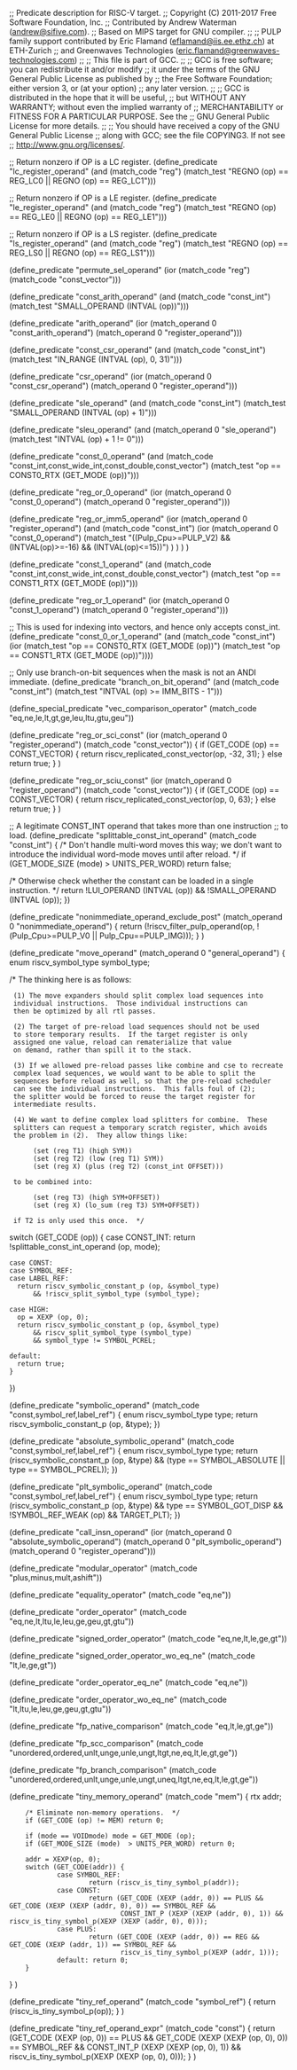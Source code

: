 ;; Predicate description for RISC-V target.
;; Copyright (C) 2011-2017 Free Software Foundation, Inc.
;; Contributed by Andrew Waterman (andrew@sifive.com).
;; Based on MIPS target for GNU compiler.
;;
;; PULP family support contributed by Eric Flamand (eflamand@iis.ee.ethz.ch) at ETH-Zurich
;; and Greenwaves Technologies (eric.flamand@greenwaves-technologies.com)
;;
;; This file is part of GCC.
;;
;; GCC is free software; you can redistribute it and/or modify
;; it under the terms of the GNU General Public License as published by
;; the Free Software Foundation; either version 3, or (at your option)
;; any later version.
;;
;; GCC is distributed in the hope that it will be useful,
;; but WITHOUT ANY WARRANTY; without even the implied warranty of
;; MERCHANTABILITY or FITNESS FOR A PARTICULAR PURPOSE.  See the
;; GNU General Public License for more details.
;;
;; You should have received a copy of the GNU General Public License
;; along with GCC; see the file COPYING3.  If not see
;; <http://www.gnu.org/licenses/>.

;; Return nonzero if OP is a LC register.
(define_predicate "lc_register_operand"
  (and (match_code "reg")
       (match_test "REGNO (op) == REG_LC0 || REGNO (op) == REG_LC1")))

;; Return nonzero if OP is a LE register.
(define_predicate "le_register_operand"
  (and (match_code "reg")
       (match_test "REGNO (op) == REG_LE0 || REGNO (op) == REG_LE1")))

;; Return nonzero if OP is a LS register.
(define_predicate "ls_register_operand"
  (and (match_code "reg")
       (match_test "REGNO (op) == REG_LS0 || REGNO (op) == REG_LS1")))

(define_predicate "permute_sel_operand"
  (ior (match_code "reg")
       (match_code "const_vector")))

(define_predicate "const_arith_operand"
  (and (match_code "const_int")
       (match_test "SMALL_OPERAND (INTVAL (op))")))

(define_predicate "arith_operand"
  (ior (match_operand 0 "const_arith_operand")
       (match_operand 0 "register_operand")))

(define_predicate "const_csr_operand"
  (and (match_code "const_int")
       (match_test "IN_RANGE (INTVAL (op), 0, 31)")))

(define_predicate "csr_operand"
  (ior (match_operand 0 "const_csr_operand")
       (match_operand 0 "register_operand")))

(define_predicate "sle_operand"
  (and (match_code "const_int")
       (match_test "SMALL_OPERAND (INTVAL (op) + 1)")))

(define_predicate "sleu_operand"
  (and (match_operand 0 "sle_operand")
       (match_test "INTVAL (op) + 1 != 0")))

(define_predicate "const_0_operand"
  (and (match_code "const_int,const_wide_int,const_double,const_vector")
       (match_test "op == CONST0_RTX (GET_MODE (op))")))

(define_predicate "reg_or_0_operand"
  (ior (match_operand 0 "const_0_operand")
       (match_operand 0 "register_operand")))

(define_predicate "reg_or_imm5_operand"
  (ior (match_operand 0 "register_operand")
       (and (match_code "const_int")
            (ior (match_operand 0 "const_0_operand")
                 (match_test "((Pulp_Cpu>=PULP_V2) && (INTVAL(op)>=-16) && (INTVAL(op)<=15))")
            )
       )
  )
)

(define_predicate "const_1_operand"
  (and (match_code "const_int,const_wide_int,const_double,const_vector")
       (match_test "op == CONST1_RTX (GET_MODE (op))")))

(define_predicate "reg_or_1_operand"
  (ior (match_operand 0 "const_1_operand")
       (match_operand 0 "register_operand")))

;; This is used for indexing into vectors, and hence only accepts const_int.
(define_predicate "const_0_or_1_operand"
  (and (match_code "const_int")
       (ior (match_test "op == CONST0_RTX (GET_MODE (op))")
            (match_test "op == CONST1_RTX (GET_MODE (op))"))))

;; Only use branch-on-bit sequences when the mask is not an ANDI immediate.
(define_predicate "branch_on_bit_operand"
  (and (match_code "const_int")
       (match_test "INTVAL (op) >= IMM_BITS - 1")))


(define_special_predicate "vec_comparison_operator" (match_code "eq,ne,le,lt,gt,ge,leu,ltu,gtu,geu"))

(define_predicate "reg_or_sci_const"
  (ior (match_operand 0 "register_operand")
       (match_code "const_vector"))
{
        if (GET_CODE (op) == CONST_VECTOR) {
                return riscv_replicated_const_vector(op, -32, 31);
        } else return true;
}
)

(define_predicate "reg_or_sciu_const"
  (ior (match_operand 0 "register_operand")
       (match_code "const_vector"))
{
        if (GET_CODE (op) == CONST_VECTOR) {
                return riscv_replicated_const_vector(op, 0, 63);
        } else return true;
}
)


;; A legitimate CONST_INT operand that takes more than one instruction
;; to load.
(define_predicate "splittable_const_int_operand"
  (match_code "const_int")
{
  /* Don't handle multi-word moves this way; we don't want to introduce
     the individual word-mode moves until after reload.  */
  if (GET_MODE_SIZE (mode) > UNITS_PER_WORD)
    return false;

  /* Otherwise check whether the constant can be loaded in a single
     instruction.  */
  return !LUI_OPERAND (INTVAL (op)) && !SMALL_OPERAND (INTVAL (op));
})

(define_predicate "nonimmediate_operand_exclude_post"
  (match_operand 0 "nonimmediate_operand")
{
   return (!riscv_filter_pulp_operand(op, !(Pulp_Cpu>=PULP_V0 || Pulp_Cpu==PULP_IMG)));
}
)

(define_predicate "move_operand"
  (match_operand 0 "general_operand")
{
  enum riscv_symbol_type symbol_type;

  /* The thinking here is as follows:

     (1) The move expanders should split complex load sequences into
	 individual instructions.  Those individual instructions can
	 then be optimized by all rtl passes.

     (2) The target of pre-reload load sequences should not be used
	 to store temporary results.  If the target register is only
	 assigned one value, reload can rematerialize that value
	 on demand, rather than spill it to the stack.

     (3) If we allowed pre-reload passes like combine and cse to recreate
	 complex load sequences, we would want to be able to split the
	 sequences before reload as well, so that the pre-reload scheduler
	 can see the individual instructions.  This falls foul of (2);
	 the splitter would be forced to reuse the target register for
	 intermediate results.

     (4) We want to define complex load splitters for combine.  These
	 splitters can request a temporary scratch register, which avoids
	 the problem in (2).  They allow things like:

	      (set (reg T1) (high SYM))
	      (set (reg T2) (low (reg T1) SYM))
	      (set (reg X) (plus (reg T2) (const_int OFFSET)))

	 to be combined into:

	      (set (reg T3) (high SYM+OFFSET))
	      (set (reg X) (lo_sum (reg T3) SYM+OFFSET))

	 if T2 is only used this once.  */
  switch (GET_CODE (op))
    {
    case CONST_INT:
      return !splittable_const_int_operand (op, mode);

    case CONST:
    case SYMBOL_REF:
    case LABEL_REF:
      return riscv_symbolic_constant_p (op, &symbol_type)
	      && !riscv_split_symbol_type (symbol_type);

    case HIGH:
      op = XEXP (op, 0);
      return riscv_symbolic_constant_p (op, &symbol_type)
	      && riscv_split_symbol_type (symbol_type)
	      && symbol_type != SYMBOL_PCREL;

    default:
      return true;
    }
})

(define_predicate "symbolic_operand"
  (match_code "const,symbol_ref,label_ref")
{
  enum riscv_symbol_type type;
  return riscv_symbolic_constant_p (op, &type);
})

(define_predicate "absolute_symbolic_operand"
  (match_code "const,symbol_ref,label_ref")
{
  enum riscv_symbol_type type;
  return (riscv_symbolic_constant_p (op, &type)
	  && (type == SYMBOL_ABSOLUTE || type == SYMBOL_PCREL));
})

(define_predicate "plt_symbolic_operand"
  (match_code "const,symbol_ref,label_ref")
{
  enum riscv_symbol_type type;
  return (riscv_symbolic_constant_p (op, &type)
	  && type == SYMBOL_GOT_DISP && !SYMBOL_REF_WEAK (op) && TARGET_PLT);
})

(define_predicate "call_insn_operand"
  (ior (match_operand 0 "absolute_symbolic_operand")
       (match_operand 0 "plt_symbolic_operand")
       (match_operand 0 "register_operand")))

(define_predicate "modular_operator"
  (match_code "plus,minus,mult,ashift"))

(define_predicate "equality_operator"
  (match_code "eq,ne"))

(define_predicate "order_operator"
  (match_code "eq,ne,lt,ltu,le,leu,ge,geu,gt,gtu"))

(define_predicate "signed_order_operator"
  (match_code "eq,ne,lt,le,ge,gt"))

(define_predicate "signed_order_operator_wo_eq_ne"
  (match_code "lt,le,ge,gt"))

(define_predicate "order_operator_eq_ne"
  (match_code "eq,ne"))

(define_predicate "order_operator_wo_eq_ne"
  (match_code "lt,ltu,le,leu,ge,geu,gt,gtu"))

(define_predicate "fp_native_comparison"
  (match_code "eq,lt,le,gt,ge"))

(define_predicate "fp_scc_comparison"
  (match_code "unordered,ordered,unlt,unge,unle,ungt,ltgt,ne,eq,lt,le,gt,ge"))

(define_predicate "fp_branch_comparison"
  (match_code "unordered,ordered,unlt,unge,unle,ungt,uneq,ltgt,ne,eq,lt,le,gt,ge"))

(define_predicate "tiny_memory_operand"
  (match_code "mem")
{
        rtx addr;

        /* Eliminate non-memory operations.  */
        if (GET_CODE (op) != MEM) return 0;

        if (mode == VOIDmode) mode = GET_MODE (op);
        if (GET_MODE_SIZE (mode)  > UNITS_PER_WORD) return 0;

        addr = XEXP(op, 0);
        switch (GET_CODE(addr)) {
                case SYMBOL_REF:
                        return (riscv_is_tiny_symbol_p(addr));
                case CONST:
                        return (GET_CODE (XEXP (addr, 0)) == PLUS && GET_CODE (XEXP (XEXP (addr, 0), 0)) == SYMBOL_REF &&
                                CONST_INT_P (XEXP (XEXP (addr, 0), 1)) && riscv_is_tiny_symbol_p(XEXP (XEXP (addr, 0), 0)));
                case PLUS:
                        return (GET_CODE (XEXP (addr, 0)) == REG && GET_CODE (XEXP (addr, 1)) == SYMBOL_REF &&
                                riscv_is_tiny_symbol_p(XEXP (addr, 1)));
                default: return 0;
        }
}
)

(define_predicate "tiny_ref_operand"
  (match_code "symbol_ref")
{
        return (riscv_is_tiny_symbol_p(op));
}
)

(define_predicate "tiny_ref_operand_expr"
  (match_code "const")
{
        return (GET_CODE (XEXP (op, 0)) == PLUS && GET_CODE (XEXP (XEXP (op, 0), 0)) == SYMBOL_REF &&
                                CONST_INT_P (XEXP (XEXP (op, 0), 1)) && riscv_is_tiny_symbol_p(XEXP (XEXP (op, 0), 0)));
}
)

